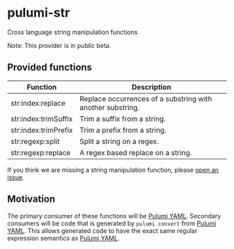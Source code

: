 # pulumi-str

Cross language string manipulation functions

Note: This provider is in public beta.

## Provided functions

| Function             | Description                                                |
| -------------------- | ---------------------------------------------------------- |
| str:index:replace    | Replace occurrences of a substring with another substring. |
| str:index:trimSuffix | Trim a suffix from a string.                               |
| str:index:trimPrefix | Trim a prefix from a string.                               |
| str:regexp:split     | Split a string on a regex.                                 |
| str:regexp:replace   | A regex based replace on a string.                         |

If you think we are missing a string manipulation function, please
[open an issue](https://github.com/pulumi/pulumi-str/issues/new/choose).

## Motivation

The primary consumer of these functions will be [Pulumi YAML](https://github.com/pulumi/pulumi-yaml).
Secondary consumers will be code that is generated by `pulumi convert` from
[Pulumi YAML](https://github.com/pulumi/pulumi-yaml). This allows generated code to have the exact
same regular expression semantics as [Pulumi YAML](https://github.com/pulumi/pulumi-yaml).

